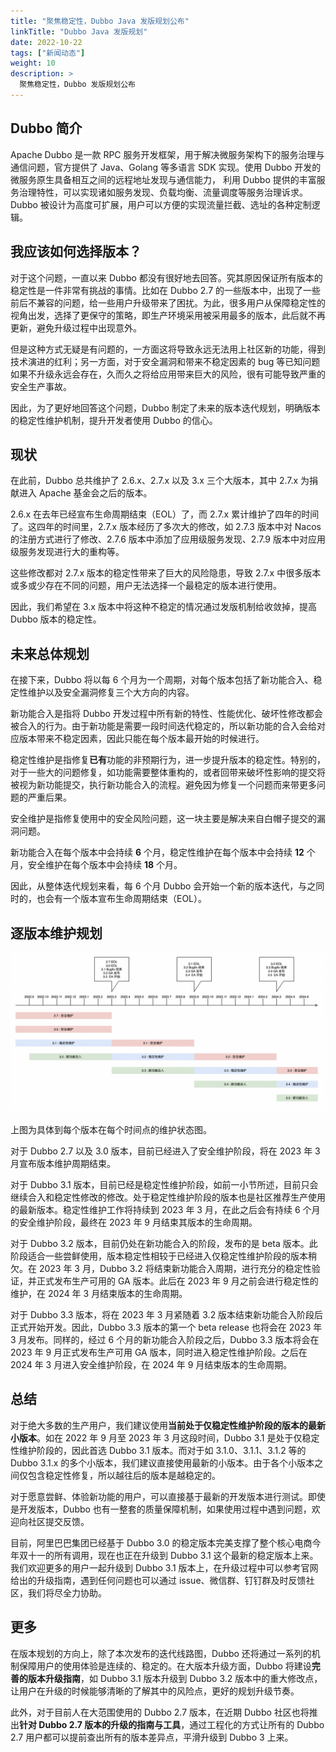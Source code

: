 ```yaml
---
title: "聚焦稳定性，Dubbo Java 发版规划公布"
linkTitle: "Dubbo Java 发版规划"
date: 2022-10-22
tags: ["新闻动态"]
weight: 10
description: >
  聚焦稳定性，Dubbo 发版规划公布
---
```


## Dubbo 简介
Apache Dubbo 是一款 RPC 服务开发框架，用于解决微服务架构下的服务治理与通信问题，官方提供了 Java、Golang 等多语言 SDK 实现。使用 Dubbo 开发的微服务原生具备相互之间的远程地址发现与通信能力， 利用 Dubbo 提供的丰富服务治理特性，可以实现诸如服务发现、负载均衡、流量调度等服务治理诉求。Dubbo 被设计为高度可扩展，用户可以方便的实现流量拦截、选址的各种定制逻辑。

## 我应该如何选择版本？
对于这个问题，一直以来 Dubbo 都没有很好地去回答。究其原因保证所有版本的稳定性是一件非常有挑战的事情。比如在 Dubbo 2.7 的一些版本中，出现了一些前后不兼容的问题，给一些用户升级带来了困扰。为此，很多用户从保障稳定性的视角出发，选择了更保守的策略，即生产环境采用被采用最多的版本，此后就不再更新，避免升级过程中出现意外。

但是这种方式无疑是有问题的，一方面这将导致永远无法用上社区新的功能，得到技术演进的红利；另一方面，对于安全漏洞和带来不稳定因素的 bug 等已知问题如果不升级永远会存在，久而久之将给应用带来巨大的风险，很有可能导致严重的安全生产事故。

因此，为了更好地回答这个问题，Dubbo 制定了未来的版本迭代规划，明确版本的稳定性维护机制，提升开发者使用 Dubbo 的信心。

## 现状
在此前，Dubbo 总共维护了 2.6.x、2.7.x 以及 3.x 三个大版本，其中 2.7.x 为捐献进入 Apache 基金会之后的版本。

2.6.x 在去年已经宣布生命周期结束（EOL）了，而 2.7.x 累计维护了四年的时间了。这四年的时间里，2.7.x 版本经历了多次大的修改，如 2.7.3 版本中对 Nacos 的注册方式进行了修改、2.7.6 版本中添加了应用级服务发现、2.7.9 版本中对应用级服务发现进行大的重构等。

这些修改都对 2.7.x 版本的稳定性带来了巨大的风险隐患，导致 2.7.x 中很多版本或多或少存在不同的问题，用户无法选择一个最稳定的版本进行使用。

因此，我们希望在 3.x 版本中将这种不稳定的情况通过发版机制给收敛掉，提高 Dubbo 版本的稳定性。

## 未来总体规划
在接下来，Dubbo 将以每 6 个月为一个周期，对每个版本包括了新功能合入、稳定性维护以及安全漏洞修复三个大方向的内容。

新功能合入是指将 Dubbo 开发过程中所有新的特性、性能优化、破坏性修改都会被合入的行为。由于新功能是需要一段时间迭代稳定的，所以新功能的合入会给对应版本带来不稳定因素，因此只能在每个版本最开始的时候进行。

稳定性维护是指修复**已有**功能的非预期行为，进一步提升版本的稳定性。特别的，对于一些大的问题修复，如功能需要整体重构的，或者回带来破坏性影响的提交将被视为新功能提交，执行新功能合入的流程。避免因为修复一个问题而来带更多问题的严重后果。

安全维护是指修复使用中的安全风险问题，这一块主要是解决来自白帽子提交的漏洞问题。

新功能合入在每个版本中会持续 **6** 个月，稳定性维护在每个版本中会持续 **12** 个月，安全维护在每个版本中会持续 **18** 个月。

因此，从整体迭代规划来看，每 6 个月 Dubbo 会开始一个新的版本迭代，与之同时的，也会有一个版本宣布生命周期结束（EOL）。

## 逐版本维护规划

![image.png](/imgs/blog/release/release-roadmap.png)

上图为具体到每个版本在每个时间点的维护状态图。

对于 Dubbo 2.7 以及 3.0 版本，目前已经进入了安全维护阶段，将在 2023 年 3 月宣布版本维护周期结束。

对于 Dubbo 3.1 版本，目前已经是稳定性维护阶段，如前一小节所述，目前只会继续合入和稳定性修改的修改。处于稳定性维护阶段的版本也是社区推荐生产使用的最新版本。稳定性维护工作将持续到 2023 年 3 月，在此之后会有持续 6 个月的安全维护阶段，最终在 2023 年 9 月结束其版本的生命周期。

对于 Dubbo 3.2 版本，目前仍处在新功能合入的阶段，发布的是 beta 版本。此阶段适合一些尝鲜使用，版本稳定性相较于已经进入仅稳定性维护阶段的版本稍欠。在 2023 年 3 月，Dubbo 3.2 将结束新功能合入周期，进行充分的稳定性验证，并正式发布生产可用的 GA 版本。此后在 2023 年 9 月之前会进行稳定性的维护，在 2024 年 3 月结束版本的生命周期。

对于 Dubbo 3.3 版本，将在 2023 年 3 月紧随着 3.2 版本结束新功能合入阶段后正式开始开发。因此，Dubbo 3.3 版本的第一个 beta release 也将会在 2023 年 3 月发布。同样的，经过 6 个月的新功能合入阶段之后，Dubbo 3.3 版本将会在 2023 年 9 月正式发布生产可用 GA 版本，同时进入稳定性维护阶段。之后在 2024 年 3 月进入安全维护阶段，在 2024 年 9 月结束版本的生命周期。

## 总结

对于绝大多数的生产用户，我们建议使用**当前处于仅稳定性维护阶段的版本的最新小版本**。如在 2022 年 9 月至 2023 年 3 月这段时间，Dubbo 3.1 是处于仅稳定性维护阶段的，因此首选 Dubbo 3.1 版本。而对于如 3.1.0、3.1.1、3.1.2 等的 Dubbo 3.1.x 的多个小版本，我们建议直接使用最新的小版本。由于各个小版本之间仅包含稳定性修复，所以越往后的版本是越稳定的。

对于愿意尝鲜、体验新功能的用户，可以直接基于最新的开发版本进行测试。即使是开发版本，Dubbo 也有一整套的质量保障机制，如果使用过程中遇到问题，欢迎向社区提交反馈。

目前，阿里巴巴集团已经基于 Dubbo 3.0 的稳定版本完美支撑了整个核心电商今年双十一的所有调用，现在也正在升级到 Dubbo 3.1 这个最新的稳定版本上来。我们欢迎更多的用户一起升级到 Dubbo 3.1 版本上，在升级过程中可以参考官网给出的升级指南，遇到任何问题也可以通过 issue、微信群、钉钉群及时反馈社区，我们将尽全力协助。

## 更多

在版本规划的方向上，除了本次发布的迭代线路图，Dubbo 还将通过一系列的机制保障用户的使用体验是连续的、稳定的。在大版本升级方面，Dubbo 将建设**完善的版本升级指南**，如 Dubbo 3.1 版本升级到 Dubbo 3.2 版本中的重大修改点，让用户在升级的时候能够清晰的了解其中的风险点，更好的规划升级节奏。

此外，对于目前人在大范围使用的 Dubbo 2.7 版本，在近期 Dubbo 社区也将推出**针对 Dubbo 2.7 版本的升级的指南与工具**，通过工程化的方式让所有的 Dubbo 2.7 用户都可以提前查出所有的版本差异点，平滑升级到 Dubbo 3 上来。

